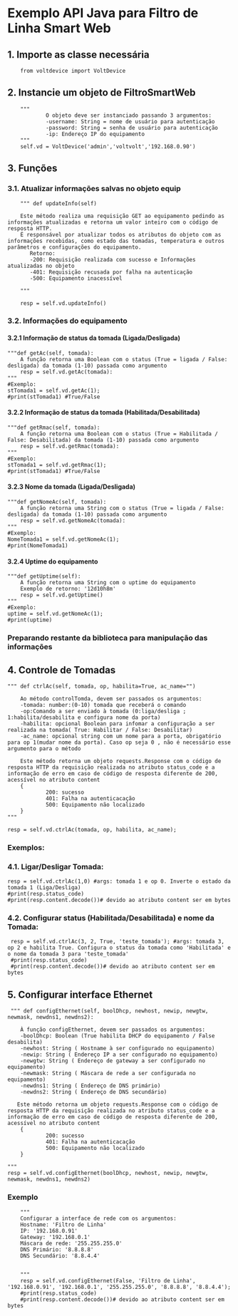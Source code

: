 # Exemplo API Java para Filtro de Linha Smart Web

## 1. Importe as classe necessária
        from voltdevice import VoltDevice

## 2. Instancie um objeto de FiltroSmartWeb

        """
                O objeto deve ser instanciado passando 3 argumentos:
                -username: String = nome de usuário para autenticação
                -password: String = senha de usuário para autenticação
                -ip: Endereço IP do equipamento
        """
        self.vd = VoltDevice('admin','voltvolt','192.168.0.90')
        
        
## 3. Funções

### 3.1. Atualizar informações salvas no objeto equip
        """ def updateInfo(self)

        Este método realiza uma requisição GET ao equipamento pedindo as informações atualizadas e retorna um valor inteiro com o código de resposta HTTP.
        É responsável por atualizar todos os atributos do objeto com as informações recebidas, como estado das tomadas, temperatura e outros parâmetros e configurações do equipamento.
           Retorno: 
           -200: Requisição realizada com sucesso e Informações atualizadas no objeto
           -401: Requisição recusada por falha na autenticação
           -500: Equipamento inacessível    

        """

        resp = self.vd.updateInfo()

### 3.2. Informações do equipamento

#### 3.2.1 Informação de status da tomada (Ligada/Desligada)

    """def getAc(self, tomada):
        A função retorna uma Boolean com o status (True = ligada / False: desligada) da tomada (1-10) passada como argumento   
        resp = self.vd.getAc(tomada):
    """
    #Exemplo:
    stTomada1 = self.vd.getAc(1);
    #print(stTomada1) #True/False

#### 3.2.2 Informação de status da tomada (Habilitada/Desabilitada)

    """def getRmac(self, tomada):
        A função retorna uma Boolean com o status (True = Habilitada / False: Desabilitada) da tomada (1-10) passada como argumento   
        resp = self.vd.getRmac(tomada):
    """
    #Exemplo:
    stTomada1 = self.vd.getRmac(1);
    #print(stTomada1) #True/False

#### 3.2.3 Nome da tomada (Ligada/Desligada)

    """def getNomeAc(self, tomada):
        A função retorna uma String com o status (True = ligada / False: desligada) da tomada (1-10) passada como argumento   
        resp = self.vd.getNomeAc(tomada):
    """
    #Exemplo:
    NomeTomada1 = self.vd.getNomeAc(1);
    #print(NomeTomada1)

#### 3.2.4 Uptime do equipamento

    """def getUptime(self):
        A função retorna uma String com o uptime do equipamento
        Exemplo de retorno: '12d10h8m' 
        resp = self.vd.getUptime()
    """
    #Exemplo:
    uptime = self.vd.getNomeAc(1);
    #print(uptime) 

### Preparando restante da biblioteca para manipulação das informações



## 4. Controle de Tomadas
    """ def ctrlAc(self, tomada, op, habilita=True, ac_name="")

        Ao método controlTomda, devem ser passados os argumentos: 
        -tomada: number:(0-10) tomada que receberá o comando
        -op:Comando a ser enviado à tomada (0:liga/desliga ; 1:habilita/desabilita e configura nome da porta)
        -habilita: opcional Boolean para infomar a configuração a ser realizada na tomada( True: Habilitar / False: Desabilitar)
        -ac_name: opcional string com um nome para a porta, obrigatório para op 1(mudar nome da porta). Caso op seja 0 , não é necessário esse argumento para o método

        Este método retorna um objeto requests.Response com o código de resposta HTTP da requisição realizada no atributo status_code e a informação de erro em caso de código de resposta diferente de 200, acessível no atributo content
        {
                200: sucesso
                401: Falha na autenticacação
                500: Equipamento não localizado
        }
    """

    resp = self.vd.ctrlAc(tomada, op, habilita, ac_name); 
    

### Exemplos:
### 4.1. Ligar/Desligar Tomada:
    resp = self.vd.ctrlAc(1,0) #args: tomada 1 e op 0. Inverte o estado da tomada 1 (Liga/Desliga)
    #print(resp.status_code)
    #print(resp.content.decode())# devido ao atributo content ser em bytes

### 4.2. Configurar status (Habilitada/Desabilitada) e nome da Tomada:
     resp = self.vd.ctrlAc(3, 2, True, 'teste_tomada'); #args: tomada 3, op 2 e habilita True. Configura o status da tomada como 'Habilitada' e o nome da tomada 3 para 'teste_tomada'
     #print(resp.status_code)
     #print(resp.content.decode())# devido ao atributo content ser em bytes
     

## 5. Configurar interface Ethernet
     
     """ def configEthernet(self, boolDhcp, newhost, newip, newgtw, newmask, newdns1, newdns2):

        À função configEthernet, devem ser passados os argumentos: 
        -boolDhcp: Boolean (True habilita DHCP do equipamento / False desabilita)
        -newhost: String ( Hostname à ser configurado no equipamento)
        -newip: String ( Endereço IP a ser configurado no equipamento)
        -newgtw: String ( Endereço de gateway a ser configurado no equipamento)
        -newmask: String ( Máscara de rede a ser configurada no equipamento)
        -newdns1: String ( Endereço de DNS primário)
        -newdns2: String ( Endereço de DNS secundário)

       Este método retorna um objeto requests.Response com o código de resposta HTTP da requisição realizada no atributo status_code e a informação de erro em caso de código de resposta diferente de 200, acessível no atributo content
        {
                200: sucesso
                401: Falha na autenticacação
                500: Equipamento não localizado
        }

    """
    resp = self.vd.configEthernet(boolDhcp, newhost, newip, newgtw, newmask, newdns1, newdns2)
### Exemplo
        """
        Configurar a interface de rede com os argumentos:
        Hostname: 'Filtro de Linha'
        IP: '192.168.0.91'
        Gateway: '192.168.0.1'
        Máscara de rede: '255.255.255.0'
        DNS Primário: '8.8.8.8'
        DNS Secundário: '8.8.4.4'

            
        """
        resp = self.vd.configEthernet(False, 'Filtro de Linha', '192.168.0.91', '192.168.0.1', '255.255.255.0', '8.8.8.8', '8.8.4.4');
        #print(resp.status_code)
        #print(resp.content.decode())# devido ao atributo content ser em bytes